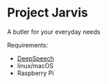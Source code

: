 # Project Jarvis
A butler for your everyday needs

Requirements:
- [DeepSpeech](https://github.com/mozilla/DeepSpeech)
- linux/macOS
- Raspberry Pi
